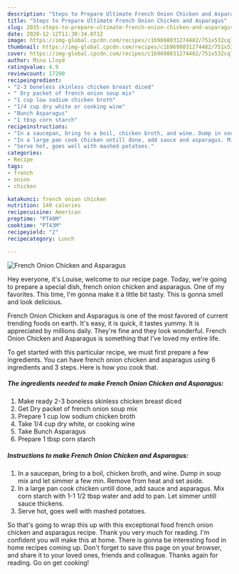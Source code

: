 ```yaml
---
description: "Steps to Prepare Ultimate French Onion Chicken and Asparagus"
title: "Steps to Prepare Ultimate French Onion Chicken and Asparagus"
slug: 2035-steps-to-prepare-ultimate-french-onion-chicken-and-asparagus
date: 2020-12-12T11:30:34.071Z
image: https://img-global.cpcdn.com/recipes/c1b9698031274482/751x532cq70/french-onion-chicken-and-asparagus-recipe-main-photo.jpg
thumbnail: https://img-global.cpcdn.com/recipes/c1b9698031274482/751x532cq70/french-onion-chicken-and-asparagus-recipe-main-photo.jpg
cover: https://img-global.cpcdn.com/recipes/c1b9698031274482/751x532cq70/french-onion-chicken-and-asparagus-recipe-main-photo.jpg
author: Mina Lloyd
ratingvalue: 4.9
reviewcount: 17290
recipeingredient:
- "2-3 boneless skinless chicken breast diced"
- " Dry packet of french onion soup mix"
- "1 cup low sodium chicken broth"
- "1/4 cup dry white or cooking wine"
- "Bunch Asparagus"
- "1 tbsp corn starch"
recipeinstructions:
- "In a saucepan, bring to a boil, chicken broth, and wine. Dump in soup mix and let simmer a few min. Remove from heat and set aside."
- "In a large pan cook chicken untill done, add sauce and asparagus. Mix corn starch with 1-1 1/2 tbsp water and add to pan. Let simmer untill sauce thickens."
- "Serve hot, goes well with mashed potatoes."
categories:
- Recipe
tags:
- french
- onion
- chicken

katakunci: french onion chicken 
nutrition: 149 calories
recipecuisine: American
preptime: "PT40M"
cooktime: "PT43M"
recipeyield: "2"
recipecategory: Lunch

---
```



![French Onion Chicken and Asparagus](https://img-global.cpcdn.com/recipes/c1b9698031274482/751x532cq70/french-onion-chicken-and-asparagus-recipe-main-photo.jpg)

Hey everyone, it's Louise, welcome to our recipe page. Today, we're going to prepare a special dish, french onion chicken and asparagus. One of my favorites. This time, I'm gonna make it a little bit tasty. This is gonna smell and look delicious.

French Onion Chicken and Asparagus is one of the most favored of current trending foods on earth. It's easy, it is quick, it tastes yummy. It is appreciated by millions daily. They're fine and they look wonderful. French Onion Chicken and Asparagus is something that I've loved my entire life.




To get started with this particular recipe, we must first prepare a few ingredients. You can have french onion chicken and asparagus using 6 ingredients and 3 steps. Here is how you cook that.

<!--inarticleads1-->

##### The ingredients needed to make French Onion Chicken and Asparagus:

1. Make ready 2-3 boneless skinless chicken breast diced
1. Get  Dry packet of french onion soup mix
1. Prepare 1 cup low sodium chicken broth
1. Take 1/4 cup dry white, or cooking wine
1. Take Bunch Asparagus
1. Prepare 1 tbsp corn starch




<!--inarticleads2-->

##### Instructions to make French Onion Chicken and Asparagus:

1. In a saucepan, bring to a boil, chicken broth, and wine. Dump in soup mix and let simmer a few min. Remove from heat and set aside.
1. In a large pan cook chicken untill done, add sauce and asparagus. Mix corn starch with 1-1 1/2 tbsp water and add to pan. Let simmer untill sauce thickens.
1. Serve hot, goes well with mashed potatoes.




So that's going to wrap this up with this exceptional food french onion chicken and asparagus recipe. Thank you very much for reading. I'm confident you will make this at home. There is gonna be interesting food in home recipes coming up. Don't forget to save this page on your browser, and share it to your loved ones, friends and colleague. Thanks again for reading. Go on get cooking!
